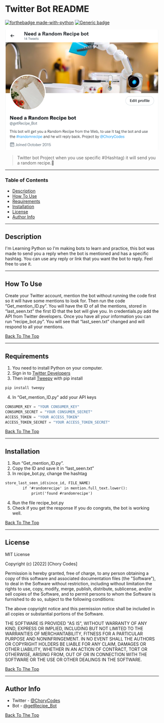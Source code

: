 # Twitter Bot README
[![forthebadge made-with-python](http://ForTheBadge.com/images/badges/made-with-python.svg)](https://www.python.org/)
  [![Generic badge](https://img.shields.io/badge/OpenSource-yes!-<COLOR>.svg)](https://shields.io/)



![Project Image](https://github.com/Ixba85/Twitter_Mention_bot/blob/main/Twitter%20bot%20Tw.PNG)

> Twitter bot Project when you use specific #(Hashtag) it will send you a random recipe.:speech_balloon:

---

### Table of Contents

- [Description](#description)
- [How To Use](#how-to-use)
- [Requirements](#Requirements)
- [Installation](#Installation)
- [License](#license)
- [Author Info](#author-info)

---

## Description

I'm Learning Python so I'm making bots to learn and practice, this bot was made to send you a reply when the bot is mentioned and has a specific hashtag. You can use any reply or link that you want the bot to reply. Feel free to use it. 


---

## How To Use

Create your Twitter account, mention the bot without running the code first so it will have some mentions to look for. Then run the code “Get_mention_ID.py”. You will have the ID of all the mentions, stored in “last_seen.txt” the first ID that the bot will give you. 
In credentials.py add the API from Twitter developers. 
Once you have all your information you can run “recipe_bot.py”. You will see that “last_seen.txt” changed and will respond to all your mentions. 

[Back To The Top](#Twitter-Bot-README)

---

## Requirements 

1.	You need to install Python on your computer. 
2.	Sign in to [Twitter Developers](https://developer.twitter.com/en)
3.	Then install [Tweepy]( https://github.com/tweepy/tweepy) with pip install
```html
pip install tweepy
```
4.	In “Get_mention_ID.py” add your API keys 
```python
CONSUMER_KEY = "YOUR CONSUMER_KEY"
CONSUMER_SECRET = "YOUR CONSUMER_SECRET"
ACCESS_TOKEN = "YOUR ACCESS_TOKEN"
ACCESS_TOKEN_SECRET = "YOUR ACCESS_TOKEN_SECRET"
```

[Back To The Top](#Twitter-Bot-README)

---

## Installation

1.	Run “Get_mention_ID.py”.
2.	Copy the ID and save it in “last_seen.txt”
3.	In recipe_bot.py, change the hashtag

```html
store_last_seen_id(since_id, FILE_NAME)
        if '#randomrecipe' in mention.full_text.lower():
            print('found #randomrecipe')
```
4.	Run the file recipe_bot.py
5.	Check if you get the response 
If you do congrats, the bot is working well. 

[Back To The Top](#Twitter-Bot-README)

---
## License

MIT License

Copyright (c) [2022] [Chory Codes]

Permission is hereby granted, free of charge, to any person obtaining a copy
of this software and associated documentation files (the "Software"), to deal
in the Software without restriction, including without limitation the rights
to use, copy, modify, merge, publish, distribute, sublicense, and/or sell
copies of the Software, and to permit persons to whom the Software is
furnished to do so, subject to the following conditions:

The above copyright notice and this permission notice shall be included in all
copies or substantial portions of the Software.

THE SOFTWARE IS PROVIDED "AS IS", WITHOUT WARRANTY OF ANY KIND, EXPRESS OR
IMPLIED, INCLUDING BUT NOT LIMITED TO THE WARRANTIES OF MERCHANTABILITY,
FITNESS FOR A PARTICULAR PURPOSE AND NONINFRINGEMENT. IN NO EVENT SHALL THE
AUTHORS OR COPYRIGHT HOLDERS BE LIABLE FOR ANY CLAIM, DAMAGES OR OTHER
LIABILITY, WHETHER IN AN ACTION OF CONTRACT, TORT OR OTHERWISE, ARISING FROM,
OUT OF OR IN CONNECTION WITH THE SOFTWARE OR THE USE OR OTHER DEALINGS IN THE
SOFTWARE.

[Back To The Top](#Twitter-Bot-README)

---

## Author Info

- Twitter - [@ChoryCodes](https://twitter.com/ChoryCodes)
- Bot - [@getRecipe_Bot]( https://twitter.com/getRecipe_Bot)

[Back To The Top](#Twitter-Bot-README)

